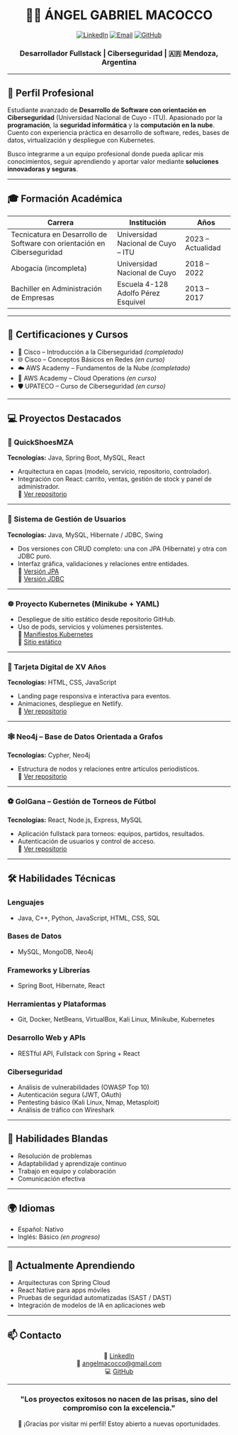 <!-- ENCABEZADO CON BANNER -->
<div align="center">

# 👨‍💻 ÁNGEL GABRIEL MACOCCO

[![LinkedIn](https://img.shields.io/badge/LinkedIn-0077B5?style=for-the-badge&logo=linkedin&logoColor=white)](https://www.linkedin.com/in/angel-gabriel-macocco-a5488816b/)
[![Email](https://img.shields.io/badge/Email-EA4335?style=for-the-badge&logo=gmail&logoColor=white)](mailto:gabrielmacocco99@gmail.com)
[![GitHub](https://img.shields.io/badge/GitHub-000?style=for-the-badge&logo=github&logoColor=white)](https://github.com/gabimac03)

### Desarrollador Fullstack | Ciberseguridad | 🇦🇷 Mendoza, Argentina

</div>

---

## 🚀 **Perfil Profesional**

Estudiante avanzado de **Desarrollo de Software con orientación en Ciberseguridad** (Universidad Nacional de Cuyo - ITU). Apasionado por la **programación**, la **seguridad informática** y la **computación en la nube**. Cuento con experiencia práctica en desarrollo de software, redes, bases de datos, virtualización y despliegue con Kubernetes.

Busco integrarme a un equipo profesional donde pueda aplicar mis conocimientos, seguir aprendiendo y aportar valor mediante **soluciones innovadoras y seguras**.

---

## 🎓 **Formación Académica**

| Carrera | Institución | Años |
|--------|-------------|------|
| Tecnicatura en Desarrollo de Software con orientación en Ciberseguridad | Universidad Nacional de Cuyo – ITU | 2023 – Actualidad |
| Abogacía (incompleta) | Universidad Nacional de Cuyo | 2018 – 2022 |
| Bachiller en Administración de Empresas | Escuela 4-128 Adolfo Pérez Esquivel | 2013 – 2017 |

---

## 📜 **Certificaciones y Cursos**

- 🔐 Cisco – Introducción a la Ciberseguridad *(completado)*
- 🌐 Cisco – Conceptos Básicos en Redes *(en curso)*
- ☁️ AWS Academy – Fundamentos de la Nube *(completado)*
- 🔧 AWS Academy – Cloud Operations *(en curso)*
- 🛡️ UPATECO – Curso de Ciberseguridad *(en curso)*

---

## 💻 **Proyectos Destacados**

### 🚀 QuickShoesMZA
**Tecnologías:** Java, Spring Boot, MySQL, React  
- Arquitectura en capas (modelo, servicio, repositorio, controlador).  
- Integración con React: carrito, ventas, gestión de stock y panel de administrador.  
🔗 [Ver repositorio](https://github.com/gabimac03/QUICKSHOESMZA)

---

### 👤 Sistema de Gestión de Usuarios  
**Tecnologías:** Java, MySQL, Hibernate / JDBC, Swing  
- Dos versiones con CRUD completo: una con JPA (Hibernate) y otra con JDBC puro.  
- Interfaz gráfica, validaciones y relaciones entre entidades.  
🔗 [Versión JPA](https://github.com/gabimac03/ProyectoFinalJPA)  
🔗 [Versión JDBC](https://github.com/gabimac03/SistemaDeGestionDeCine)

---

### ☸️ Proyecto Kubernetes (Minikube + YAML)  
- Despliegue de sitio estático desde repositorio GitHub.  
- Uso de pods, servicios y volúmenes persistentes.  
🔗 [Manifiestos Kubernetes](https://github.com/gabimac03/manifestk8s)  
🔗 [Sitio estático](https://github.com/gabimac03/static-website)

---

### 💌 Tarjeta Digital de XV Años  
**Tecnologías:** HTML, CSS, JavaScript  
- Landing page responsiva e interactiva para eventos.  
- Animaciones, despliegue en Netlify.  
🔗 [Ver repositorio](https://github.com/gabimac03/TarjetaDeXV)

---

### 🕸️ Neo4j – Base de Datos Orientada a Grafos  
**Tecnologías:** Cypher, Neo4j  
- Estructura de nodos y relaciones entre artículos periodísticos.  
🔗 [Ver repositorio](https://github.com/gabimac03/Peque-a-Base-de-Datos-en-Neo4j)

---

### ⚽ GolGana – Gestión de Torneos de Fútbol  
**Tecnologías:** React, Node.js, Express, MySQL  
- Aplicación fullstack para torneos: equipos, partidos, resultados.  
- Autenticación de usuarios y control de acceso.  
🔗 [Ver repositorio](https://github.com/gabimac03/GolGana)

---

## 🛠️ **Habilidades Técnicas**

### Lenguajes
- Java, C++, Python, JavaScript, HTML, CSS, SQL

### Bases de Datos
- MySQL, MongoDB, Neo4j

### Frameworks y Librerías
- Spring Boot, Hibernate, React

### Herramientas y Plataformas
- Git, Docker, NetBeans, VirtualBox, Kali Linux, Minikube, Kubernetes

### Desarrollo Web y APIs
- RESTful API, Fullstack con Spring + React

### Ciberseguridad
- Análisis de vulnerabilidades (OWASP Top 10)  
- Autenticación segura (JWT, OAuth)  
- Pentesting básico (Kali Linux, Nmap, Metasploit)  
- Análisis de tráfico con Wireshark  

---

## 🧠 **Habilidades Blandas**

- Resolución de problemas  
- Adaptabilidad y aprendizaje continuo  
- Trabajo en equipo y colaboración  
- Comunicación efectiva

---

## 🌍 **Idiomas**

- Español: Nativo  
- Inglés: Básico *(en progreso)*

---

## 🌱 **Actualmente Aprendiendo**

- Arquitecturas con Spring Cloud  
- React Native para apps móviles  
- Pruebas de seguridad automatizadas (SAST / DAST)  
- Integración de modelos de IA en aplicaciones web

---

## 📫 **Contacto**

<div align="center">

💼 [LinkedIn](https://www.linkedin.com/in/angelmacocco)  
📧 [angelmacocco@gmail.com](mailto:angelmacocco@gmail.com)  
💻 [GitHub](https://github.com/gabimac03)

</div>

---

<div align="center">

### "Los proyectos exitosos no nacen de las prisas, sino del compromiso con la excelencia."  
💙 ¡Gracias por visitar mi perfil! Estoy abierto a nuevas oportunidades.

</div>
